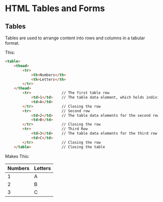 # HTML Tables and Forms

## Tables

Tables are used to arrange content into rows and columns in a tabular format.  

This:

```html
<table>
    <thead>
        <tr>
            <th>Numbers</th>
            <th>Letters</th>
        </tr>
    </thead>
        <tr>              // The first table row
            <td>1</td>    // The table data element, which holds individual cells
            <td>A</td>
        </tr>             // Closing the row
        <tr>              // Second row
            <td>2</td>    // The table data elements for the second row
            <td>B</td>
        </tr>             // Closing the row
        <tr>              // Third Row
            <td>3</td>    // The table data elements for the third row
            <td>C</td>
        </tr>             // Closing the row
    </table>              // Closing the table
```

Makes This:
<table>
    <thead>
        <tr>
            <th>Numbers</th>
               <th>Letters</th>
        </tr>
    </thead>
        <tr>              
            <td>1</td>  
            <td>A</td>
        </tr>             
        <tr>              
            <td>2</td>    
            <td>B</td>
        </tr>
        <tr>
            <td>3</td>    
            <td>C</td>
        </tr>           
    </table>              




